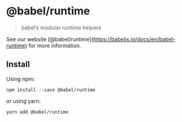 <span class="citation" data-cites="babel/runtime">@babel/runtime</span>
=======================================================================

> babel’s modular runtime helpers

See our website <span class="citation" data-cites="babel/runtime">\[@babel/runtime\]</span>(https://babeljs.io/docs/en/babel-runtime) for more information.

Install
-------

Using npm:

    npm install --save @babel/runtime

or using yarn:

    yarn add @babel/runtime 
